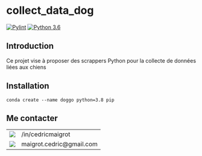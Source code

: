 # collect_data_dog

[![Pylint](https://github.com/cedricmaigrot/collect_data_dog/actions/workflows/pylint.yml/badge.svg)](https://github.com/cedricmaigrot/collect_data_dog/actions/workflows/pylint.yml)
[![Python 3.6](https://img.shields.io/badge/python-3.10-blue.svg)](https://www.python.org/downloads/release/python-3109/)


## Introduction

Ce projet vise à proposer des scrappers Python pour la collecte de données liées aux chiens

## Installation

```shell
conda create --name doggo python=3.8 pip
```

## Me contacter

<table style="width: 100%; border: none;" cellspacing="0" cellpadding="0" border="0">
  <tr>
  <td>
    <img src="https://img.shields.io/badge/linkedin-%230077B5.svg?style=for-the-badge&logo=linkedin&logoColor=whit" />
  </td>
  <td>
    /in/cedricmaigrot
  </td>
</tr>
  <tr>
  <td>
    <img src="https://img.shields.io/badge/Gmail-D14836?style=for-the-badge&logo=gmail&logoColor=white" />
  </td>
  <td>
    maigrot.cedric@gmail.com
  </td>
</tr>
</table>
